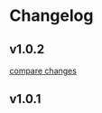 # Changelog


## v1.0.2

[compare changes](https://github.com/ddaannnnyy/dannyui/compare/v1.0.1...v1.0.2)

## v1.0.1

